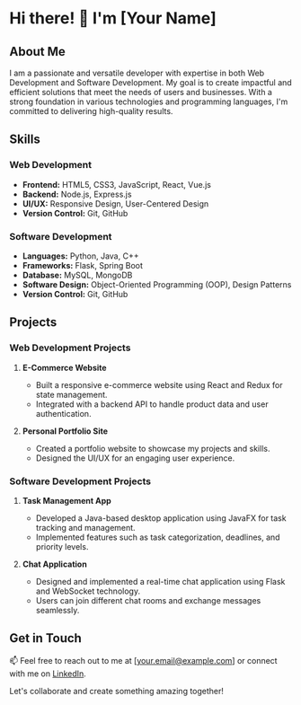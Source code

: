 # Hi there! 👋 I'm [Your Name]

## About Me

I am a passionate and versatile developer with expertise in both Web Development and Software Development. My goal is to create impactful and efficient solutions that meet the needs of users and businesses. With a strong foundation in various technologies and programming languages, I'm committed to delivering high-quality results.

## Skills

### Web Development
- **Frontend:** HTML5, CSS3, JavaScript, React, Vue.js
- **Backend:** Node.js, Express.js
- **UI/UX:** Responsive Design, User-Centered Design
- **Version Control:** Git, GitHub

### Software Development
- **Languages:** Python, Java, C++
- **Frameworks:** Flask, Spring Boot
- **Database:** MySQL, MongoDB
- **Software Design:** Object-Oriented Programming (OOP), Design Patterns
- **Version Control:** Git, GitHub

## Projects

### Web Development Projects
1. **E-Commerce Website**
   - Built a responsive e-commerce website using React and Redux for state management.
   - Integrated with a backend API to handle product data and user authentication.

2. **Personal Portfolio Site**
   - Created a portfolio website to showcase my projects and skills.
   - Designed the UI/UX for an engaging user experience.

### Software Development Projects
1. **Task Management App**
   - Developed a Java-based desktop application using JavaFX for task tracking and management.
   - Implemented features such as task categorization, deadlines, and priority levels.

2. **Chat Application**
   - Designed and implemented a real-time chat application using Flask and WebSocket technology.
   - Users can join different chat rooms and exchange messages seamlessly.

## Get in Touch

📫 Feel free to reach out to me at [your.email@example.com] or connect with me on [LinkedIn](https://www.linkedin.com/in/yourusername).

Let's collaborate and create something amazing together!

